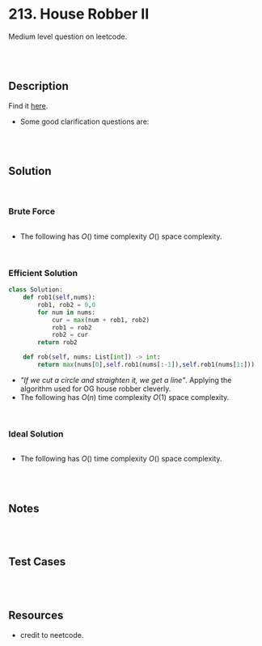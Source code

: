 # 213. House Robber II

Medium level question on leetcode.

<br>
<br>

## Description

Find it [here](https://leetcode.com/problems/house-robber-ii/description/).

- Some good clarification questions are:

<br>
<br>

## Solution

<br>

### Brute Force

```py

```

- The following has $O()$ time complexity $O()$ space complexity.

<br>

### Efficient Solution

```py
class Solution:
    def rob1(self,nums):
        rob1, rob2 = 0,0
        for num in nums:
            cur = max(num + rob1, rob2)
            rob1 = rob2
            rob2 = cur
        return rob2

    def rob(self, nums: List[int]) -> int:
        return max(nums[0],self.rob1(nums[:-1]),self.rob1(nums[1:]))
```

- _"If we cut a circle and straighten it, we get a line"_. Applying the algorithm used for OG house robber cleverly.
- The following has $O(n)$ time complexity $O(1)$ space complexity.

<br>

### Ideal Solution

```py

```

- The following has $O()$ time complexity $O()$ space complexity.

<br>
<br>

## Notes

<br>
<br>

## Test Cases

<br>
<br>

## Resources

- credit to neetcode.

<br>
<br>

